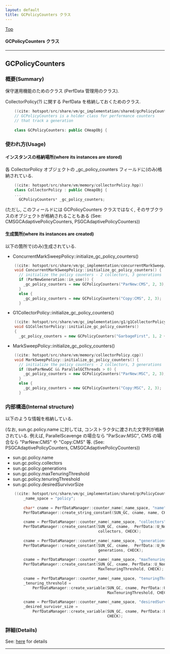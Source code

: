 ```yaml
---
layout: default
title: GCPolicyCounters クラス 
---
```

[Top](../index.html)

#### GCPolicyCounters クラス 



---
## <a name="nocfbz70RV" id="nocfbz70RV">GCPolicyCounters</a>

### 概要(Summary)
保守運用機能のためのクラス (PerfData 管理用のクラス).

CollectorPolicy(?) に関する PerfData を格納しておくためのクラス.

```cpp
    ((cite: hotspot/src/share/vm/gc_implementation/shared/gcPolicyCounters.hpp))
    // GCPolicyCounters is a holder class for performance counters
    // that track a generation
    
    class GCPolicyCounters: public CHeapObj {
```

### 使われ方(Usage)
#### インスタンスの格納場所(where its instances are stored)
各 CollectorPolicy オブジェクトの _gc_policy_counters フィールドに(のみ)格納されている.


```cpp
    ((cite: hotspot/src/share/vm/memory/collectorPolicy.hpp))
    class CollectorPolicy : public CHeapObj {
    ...
      GCPolicyCounters* _gc_policy_counters;
```

(ただし, このフィールドには GCPolicyCounters クラスではなく, そのサブクラスのオブジェクトが格納されることもある (See: CMSGCAdaptivePolicyCounters, PSGCAdaptivePolicyCounters))

#### 生成箇所(where its instances are created)
以下の箇所で(のみ)生成されている.

* ConcurrentMarkSweepPolicy::initialize_gc_policy_counters()

```cpp
    ((cite: hotspot/src/share/vm/gc_implementation/concurrentMarkSweep/cmsCollectorPolicy.cpp))
    void ConcurrentMarkSweepPolicy::initialize_gc_policy_counters() {
      // initialize the policy counters - 2 collectors, 3 generations
      if (ParNewGeneration::in_use()) {
        _gc_policy_counters = new GCPolicyCounters("ParNew:CMS", 2, 3);
      }
      else {
        _gc_policy_counters = new GCPolicyCounters("Copy:CMS", 2, 3);
      }
```

* G1CollectorPolicy::initialize_gc_policy_counters()

```cpp
    ((cite: hotspot/src/share/vm/gc_implementation/g1/g1CollectorPolicy.cpp))
    void G1CollectorPolicy::initialize_gc_policy_counters()
    {
      _gc_policy_counters = new GCPolicyCounters("GarbageFirst", 1, 2 + G1Gen);
```

* MarkSweepPolicy::initialize_gc_policy_counters()

```cpp
    ((cite: hotspot/src/share/vm/memory/collectorPolicy.cpp))
    void MarkSweepPolicy::initialize_gc_policy_counters() {
      // initialize the policy counters - 2 collectors, 3 generations
      if (UseParNewGC && ParallelGCThreads > 0) {
        _gc_policy_counters = new GCPolicyCounters("ParNew:MSC", 2, 3);
      }
      else {
        _gc_policy_counters = new GCPolicyCounters("Copy:MSC", 2, 3);
      }
```

### 内部構造(Internal structure)
以下のような情報を格納している.

(なお, sun.gc.policy.name に対しては, コンストラクタに渡された文字列が格納されている.
 例えば, ParallelScavenge の場合なら "ParScav:MSC", CMS の場合なら "ParNew:CMS" や "Copy:CMS" 等.
 (See: PSGCAdaptivePolicyCounters, CMSGCAdaptivePolicyCounters))

  * sun.gc.policy.name
  * sun.gc.policy.collectors
  * sun.gc.policy.generations
  * sun.gc.policy.maxTenuringThreshold
  * sun.gc.policy.tenuringThreshold
  * sun.gc.policy.desiredSurvivorSize

```cpp
    ((cite: hotspot/src/share/vm/gc_implementation/shared/gcPolicyCounters.cpp))
        _name_space = "policy";
    
        char* cname = PerfDataManager::counter_name(_name_space, "name");
        PerfDataManager::create_string_constant(SUN_GC, cname, name, CHECK);
    
        cname = PerfDataManager::counter_name(_name_space, "collectors");
        PerfDataManager::create_constant(SUN_GC, cname,  PerfData::U_None,
                                         collectors, CHECK);
    
        cname = PerfDataManager::counter_name(_name_space, "generations");
        PerfDataManager::create_constant(SUN_GC, cname,  PerfData::U_None,
                                         generations, CHECK);
    
        cname = PerfDataManager::counter_name(_name_space, "maxTenuringThreshold");
        PerfDataManager::create_constant(SUN_GC, cname, PerfData::U_None,
                                         MaxTenuringThreshold, CHECK);
    
        cname = PerfDataManager::counter_name(_name_space, "tenuringThreshold");
        _tenuring_threshold =
            PerfDataManager::create_variable(SUN_GC, cname, PerfData::U_None,
                                             MaxTenuringThreshold, CHECK);
    
        cname = PerfDataManager::counter_name(_name_space, "desiredSurvivorSize");
        _desired_survivor_size =
            PerfDataManager::create_variable(SUN_GC, cname, PerfData::U_Bytes,
                                             CHECK);
```




### 詳細(Details)
See: [here](../doxygen/classGCPolicyCounters.html) for details

---
